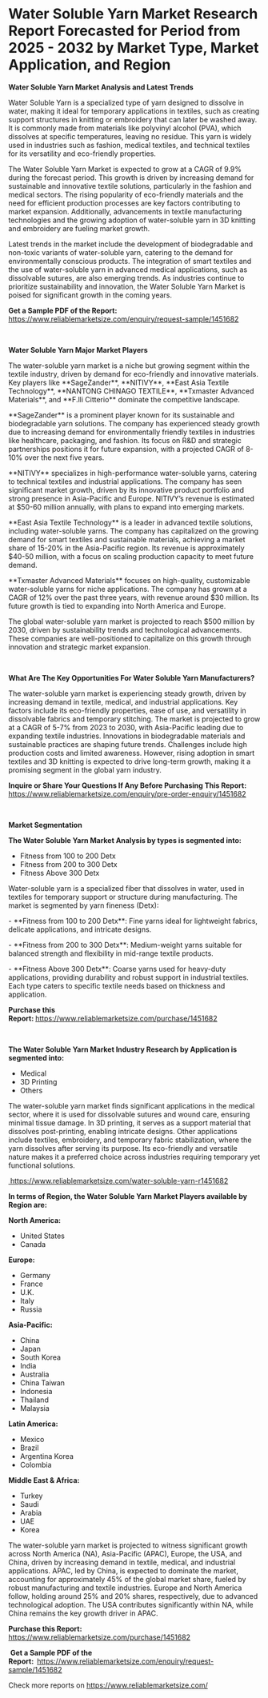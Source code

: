 <p><h1>Water Soluble Yarn Market Research Report Forecasted for Period from 2025 -  2032 by Market Type, Market Application, and Region</h1></p><p><strong>Water Soluble Yarn Market Analysis and Latest Trends</strong></p>
<p><p>Water Soluble Yarn is a specialized type of yarn designed to dissolve in water, making it ideal for temporary applications in textiles, such as creating support structures in knitting or embroidery that can later be washed away. It is commonly made from materials like polyvinyl alcohol (PVA), which dissolves at specific temperatures, leaving no residue. This yarn is widely used in industries such as fashion, medical textiles, and technical textiles for its versatility and eco-friendly properties.</p><p>The Water Soluble Yarn Market is expected to grow at a CAGR of 9.9% during the forecast period. This growth is driven by increasing demand for sustainable and innovative textile solutions, particularly in the fashion and medical sectors. The rising popularity of eco-friendly materials and the need for efficient production processes are key factors contributing to market expansion. Additionally, advancements in textile manufacturing technologies and the growing adoption of water-soluble yarn in 3D knitting and embroidery are fueling market growth.</p><p>Latest trends in the market include the development of biodegradable and non-toxic variants of water-soluble yarn, catering to the demand for environmentally conscious products. The integration of smart textiles and the use of water-soluble yarn in advanced medical applications, such as dissolvable sutures, are also emerging trends. As industries continue to prioritize sustainability and innovation, the Water Soluble Yarn Market is poised for significant growth in the coming years.</p></p>
<p><strong>Get a Sample PDF of the Report:&nbsp;</strong> <a href="https://www.reliablemarketsize.com/enquiry/request-sample/1451682?utm_campaign=2230&utm_medium=2&utm_source=Github&utm_content=ia&utm_term=26012025&utm_id=water-soluble-yarn">https://www.reliablemarketsize.com/enquiry/request-sample/1451682</a></p>
<p>&nbsp;</p>
<p><strong>Water Soluble Yarn Major Market Players</strong></p>
<p><p>The water-soluble yarn market is a niche but growing segment within the textile industry, driven by demand for eco-friendly and innovative materials. Key players like **SageZander**, **NITIVY**, **East Asia Textile Technology**, **NANTONG CHINAGO TEXTILE**, **Txmaster Advanced Materials**, and **F.lli Citterio** dominate the competitive landscape.</p><p>**SageZander** is a prominent player known for its sustainable and biodegradable yarn solutions. The company has experienced steady growth due to increasing demand for environmentally friendly textiles in industries like healthcare, packaging, and fashion. Its focus on R&D and strategic partnerships positions it for future expansion, with a projected CAGR of 8-10% over the next five years.</p><p>**NITIVY** specializes in high-performance water-soluble yarns, catering to technical textiles and industrial applications. The company has seen significant market growth, driven by its innovative product portfolio and strong presence in Asia-Pacific and Europe. NITIVY’s revenue is estimated at $50-60 million annually, with plans to expand into emerging markets.</p><p>**East Asia Textile Technology** is a leader in advanced textile solutions, including water-soluble yarns. The company has capitalized on the growing demand for smart textiles and sustainable materials, achieving a market share of 15-20% in the Asia-Pacific region. Its revenue is approximately $40-50 million, with a focus on scaling production capacity to meet future demand.</p><p>**Txmaster Advanced Materials** focuses on high-quality, customizable water-soluble yarns for niche applications. The company has grown at a CAGR of 12% over the past three years, with revenue around $30 million. Its future growth is tied to expanding into North America and Europe.</p><p>The global water-soluble yarn market is projected to reach $500 million by 2030, driven by sustainability trends and technological advancements. These companies are well-positioned to capitalize on this growth through innovation and strategic market expansion.</p></p>
<p>&nbsp;</p>
<p><strong>What Are The Key Opportunities For Water Soluble Yarn Manufacturers?</strong></p>
<p><p>The water-soluble yarn market is experiencing steady growth, driven by increasing demand in textile, medical, and industrial applications. Key factors include its eco-friendly properties, ease of use, and versatility in dissolvable fabrics and temporary stitching. The market is projected to grow at a CAGR of 5-7% from 2023 to 2030, with Asia-Pacific leading due to expanding textile industries. Innovations in biodegradable materials and sustainable practices are shaping future trends. Challenges include high production costs and limited awareness. However, rising adoption in smart textiles and 3D knitting is expected to drive long-term growth, making it a promising segment in the global yarn industry.</p></p>
<p><strong>Inquire or Share Your Questions If Any Before Purchasing This Report:</strong> <a href="https://www.reliablemarketsize.com/enquiry/pre-order-enquiry/1451682?utm_campaign=2230&utm_medium=2&utm_source=Github&utm_content=ia&utm_term=26012025&utm_id=water-soluble-yarn">https://www.reliablemarketsize.com/enquiry/pre-order-enquiry/1451682</a></p>
<p>&nbsp;</p>
<p><strong>Market Segmentation</strong></p>
<p><strong>The Water Soluble Yarn Market Analysis by types is segmented into:</strong></p>
<p><ul><li>Fitness from 100 to 200 Detx</li><li>Fitness from 200 to 300 Detx</li><li>Fitness Above 300 Detx</li></ul></p>
<p><p>Water-soluble yarn is a specialized fiber that dissolves in water, used in textiles for temporary support or structure during manufacturing. The market is segmented by yarn fineness (Detx):  </p><p>- **Fitness from 100 to 200 Detx**: Fine yarns ideal for lightweight fabrics, delicate applications, and intricate designs.  </p><p>- **Fitness from 200 to 300 Detx**: Medium-weight yarns suitable for balanced strength and flexibility in mid-range textile products.  </p><p>- **Fitness Above 300 Detx**: Coarse yarns used for heavy-duty applications, providing durability and robust support in industrial textiles. Each type caters to specific textile needs based on thickness and application.</p></p>
<p><strong>Purchase this Report:&nbsp;</strong><a href="https://www.reliablemarketsize.com/purchase/1451682?utm_campaign=2230&utm_medium=2&utm_source=Github&utm_content=ia&utm_term=26012025&utm_id=water-soluble-yarn">https://www.reliablemarketsize.com/purchase/1451682</a></p>
<p>&nbsp;</p>
<p><strong>The Water Soluble Yarn Market Industry Research by Application is segmented into:</strong></p>
<p><ul><li>Medical</li><li>3D Printing</li><li>Others</li></ul></p>
<p><p>The water-soluble yarn market finds significant applications in the medical sector, where it is used for dissolvable sutures and wound care, ensuring minimal tissue damage. In 3D printing, it serves as a support material that dissolves post-printing, enabling intricate designs. Other applications include textiles, embroidery, and temporary fabric stabilization, where the yarn dissolves after serving its purpose. Its eco-friendly and versatile nature makes it a preferred choice across industries requiring temporary yet functional solutions.</p></p>
<p><a href="https://www.reliablemarketsize.com/water-soluble-yarn-r1451682?utm_campaign=2230&utm_medium=2&utm_source=Github&utm_content=ia&utm_term=26012025&utm_id=water-soluble-yarn">&nbsp;https://www.reliablemarketsize.com/water-soluble-yarn-r1451682</a></p>
<p><strong>In terms of Region, the Water Soluble Yarn Market Players available by Region are:</strong></p>
<p>
    <p> <strong> North America: </strong>
        <ul>
            <li>United States</li>
            <li>Canada</li>
        </ul>
        </p> 
    <p> <strong> Europe: </strong>
        <ul>
            <li>Germany</li>
            <li>France</li>
            <li>U.K.</li>
            <li>Italy</li>
            <li>Russia</li>
        </ul>
        </p> 
    <p> <strong> Asia-Pacific: </strong>
        <ul>
            <li>China</li>
            <li>Japan</li>
            <li>South Korea</li>
            <li>India</li>
            <li>Australia</li>
            <li>China Taiwan</li>
            <li>Indonesia</li>
            <li>Thailand</li>
            <li>Malaysia</li>
        </ul>
        </p> 
    <p> <strong> Latin America: </strong>
        <ul>
            <li>Mexico</li>
            <li>Brazil</li>
            <li>Argentina Korea</li>
            <li>Colombia</li>
        </ul>
        </p> 
    <p> <strong> Middle East & Africa: </strong>
        <ul>
            <li>Turkey</li>
            <li>Saudi</li>
            <li>Arabia</li>
            <li>UAE</li>
            <li>Korea</li>
        </ul>
    </p>
    </p>
<p><p>The water-soluble yarn market is projected to witness significant growth across North America (NA), Asia-Pacific (APAC), Europe, the USA, and China, driven by increasing demand in textile, medical, and industrial applications. APAC, led by China, is expected to dominate the market, accounting for approximately 45% of the global market share, fueled by robust manufacturing and textile industries. Europe and North America follow, holding around 25% and 20% shares, respectively, due to advanced technological adoption. The USA contributes significantly within NA, while China remains the key growth driver in APAC.</p></p>
<p><strong>Purchase this Report: </strong><a href="https://www.reliablemarketsize.com/purchase/1451682?utm_campaign=2230&utm_medium=2&utm_source=Github&utm_content=ia&utm_term=26012025&utm_id=water-soluble-yarn">https://www.reliablemarketsize.com/purchase/1451682</a></p>
<p>&nbsp;<strong>Get a Sample PDF of the Report:&nbsp;&nbsp;</strong><a href="https://www.reliablemarketsize.com/enquiry/request-sample/1451682?utm_campaign=2230&utm_medium=2&utm_source=Github&utm_content=ia&utm_term=26012025&utm_id=water-soluble-yarn">https://www.reliablemarketsize.com/enquiry/request-sample/1451682</a></p>
<p><strong></strong></p>
<p>Check more reports on <a href="https://www.reliablemarketsize.com/?utm_campaign=2230&utm_medium=2&utm_source=Github&utm_content=ia&utm_term=26012025&utm_id=water-soluble-yarn">https://www.reliablemarketsize.com/</a></p>